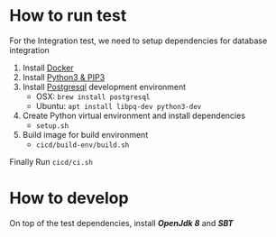 # How to run test

For the Integration test, we need to setup dependencies for database integration

1. Install [Docker](https://www.docker.com)
2. Install [Python3 & PIP3](https://www.python.org/downloads)
3. Install [Postgresql](https://www.postgresql.org) development environment
   - OSX: `brew install postgresql`
   - Ubuntu: `apt install libpq-dev python3-dev`
4. Create Python virtual environment and install dependencies
   - `setup.sh`
5. Build image for build environment
   - `cicd/build-env/build.sh`
   
Finally Run `cicd/ci.sh`


# How to develop

On top of the test dependencies, install **_OpenJdk 8_** and **_SBT_**
